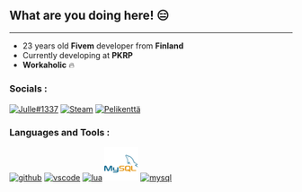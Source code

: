 ## What are you doing here! :expressionless:
***

- 23 years old **Fivem** developer from **Finland**
- Currently developing at **PKRP**
- **Workaholic** :fire:


### Socials :</h2>
<p align="left">
<a href="https://discordapp.com/users/298494111739281409" target="blank"><img align="center" src="https://www.svgrepo.com/show/353655/discord-icon.svg" alt="Julle#1337" height="70" width="70"/></a>
<a href="https://steamcommunity.com/id/vitunjulle" target="blank"><img align="center" src="https://upload.wikimedia.org/wikipedia/commons/thumb/c/c6/Breezeicons-apps-48-steam.svg/1200px-Breezeicons-apps-48-steam.svg.png" alt="Steam" height="70" width="70"/></a>
<a href="https://discord.gg/pkrp" target="blank"><img align="center" src="https://i.imgur.com/4ymH0LI.png" alt="Pelikenttä" height="70" width="70"/></a>

### Languages and Tools :</h2>
<a href="https://github.com/" target="_blank"> <img src="https://www.vectorlogo.zone/logos/github/github-tile.svg" alt="github" width="60" height="60"/></a>
<a href="https://code.visualstudio.com/" target="_blank"> <img src="https://www.vectorlogo.zone/logos/visualstudio_code/visualstudio_code-icon.svg" alt="vscode" width="60" height="60"/></a>
<a href="https://www.lua.org/" target="_blank"> <img src="https://upload.wikimedia.org/wikipedia/commons/thumb/c/cf/Lua-Logo.svg/1024px-Lua-Logo.svg.png" alt="lua" width="60" height="60"/></a>
<a href="https://www.mysql.com/" target="_blank"> <img src="https://raw.githubusercontent.com/devicons/devicon/master/icons/mysql/mysql-original-wordmark.svg" alt="mysql" width="60" height="60"/></a>
<a href="https://www.javascript.com/" target="_blank"> <img src="https://upload.wikimedia.org/wikipedia/commons/3/3b/Javascript_Logo.png" alt="mysql" width="60" height="60"/></a>
</p>
